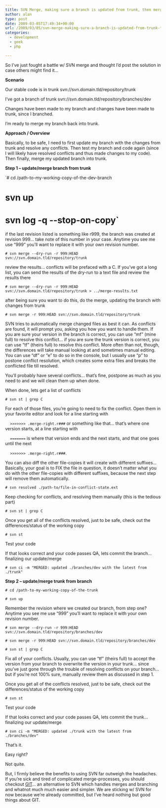 ```yaml
---
title: SVN Merge, making sure a branch is updated from trunk, then merging back to trunk
author: alan
type: post
date: 2009-03-05T17:49:34+00:00
url: /2009/03/05/svn-merge-making-sure-a-branch-is-updated-from-trunk-then-merging-back-to-trunk/
categories:
  - development
  - geek
  - php

---
```

So I&#8217;ve just fought a battle w/ SVN merge and thought I&#8217;d post the solution in case others might find it&#8230;

**Scenario**

Our stable code is in trunk svn://svn.domain.tld/repository/trunk

I&#8217;ve got a branch of trunk svn://svn.domain.tld/repository/branches/dev

Changes have been made to my branch and changes have been made to trunk, since I branched.

I&#8217;m ready to merge my branch back into trunk.

**Approach / Overview**

Basically, to be safe, I need to first update my branch with the changes from trunk and resolve any conflicts. Then test my branch and code again (since I will likely have resolved conflicts and thus made changes to my code). Then finally, merge my updated branch into trunk.

**Step 1 &#8211; update/merge branch from trunk**

`# cd /path-to-my-working-copy-of-the-dev-branch<br />
# svn up<br />
# svn log -q --stop-on-copy`

if the last revision listed is something like r999, the branch was created at revision 999&#8230; take note of this number in your case. Anytime you see me use &#8220;999&#8221; you&#8217;ll want to replace it with your own revision number.

`# svn merge --dry-run -r 999:HEAD svn://svn.domain.tld/repository/trunk`

review the results&#8230; conflicts will be prefaced with a C. If you&#8217;ve got a long list, you can send the results of the dry-run to a text file and review the results there

`# svn merge --dry-run -r 999:HEAD svn://svn.domain.tld/repository/trunk > ../merge-results.txt`

after being sure you want to do this, do the merge, updating the branch with changes from trunk

`# svn merge -r 999:HEAD svn://svn.domain.tld/repository/trunk`

SVN tries to automatically merge changed files as best it can. As conflicts are found, it will prompt you, asking you how you want to handle them. If you are sure your version in the branch is correct, you can use &#8220;mf&#8221; (mine full) to resolve this conflict&#8230; if you are sure the trunk version is correct, you can use &#8220;tf&#8221; (theirs full) to resolve this conflict. More often than not, though, the differences will take manual looking at and sometimes manual editing. You can use &#8220;df&#8221; or &#8220;e&#8221; to do so in the console, but I usually use &#8220;p&#8221; to postone conflict resolution, which creates some extra files and breaks the conflicted file till resolved.

You&#8217;ll probably have several conflicts&#8230; that&#8217;s fine, postpone as much as you need to and we will clean them up when done.

When done, lets get a list of conflicts

`# svn st | grep C`

For each of those files, you&#8217;re going to need to fix the conflict. Open them in your favorite editor and look for a line starting with

    `>>>>>>> .merge-right.r###` or something like that&#8230; that&#8217;s where one version starts, at a line starting with

    `=======` is where that version ends and the next starts, and that one goes until the next

    `>>>>>>> .merge-right.r###`.

You can also diff the other file-copies it will create with different suffixes&#8230; Basically, your goal is to FIX the file in question, it doesn&#8217;t matter what you do with the other file-copies with different suffixes, because the next step will remove them automatically.

`# svn resolved ./path-to/file-in-conflict-state.ext`

Keep checking for conflicts, and resolving them manually (this is the tedious part)

`# svn st | grep C`

Once you get all of the conflicts resolved, just to be safe, check out the differences/status of the working copy

`# svn st`

Test your code

If that looks correct and your code passes QA, lets commit the branch&#8230; finalizing our update/merge

`# svn ci -m "MERGED: updated ./branches/dev with the latest from ./trunk"`

**Step 2 &#8211; update/merge trunk from branch**

`# cd /path-to-my-working-copy-of-the-trunk`

`# svn up`

Remember the revision where we created our branch, from step one? Anytime you see me use &#8220;999&#8221; you&#8217;ll want to replace it with your own revision number.

`# svn merge --dry-run -r 999:HEAD svn://svn.domain.tld/repository/branches/dev`

`# svn merge -r 999:HEAD svn://svn.domain.tld/repository/branches/dev`

`# svn st | grep C`

Fix all of your conflicts. Usually, you can use &#8220;tf&#8221; (theirs full) to accept the version from your branch to overwrite the version in your trunk&#8230; since you&#8217;ve just gone through the trouble of resolving conflicts on your branch&#8230; but if you&#8217;re not 100% sure, manually review them as discussed in step 1.

Once you get all of the conflicts resolved, just to be safe, check out the differences/status of the working copy

`# svn st`

Test your code

If that looks correct and your code passes QA, lets commit the trunk&#8230; finalizing our update/merge

`# svn ci -m "MERGED: updated ./trunk with the latest from ./branches/dev"`

That&#8217;s it.

Easy right?

Not quite.

But, I firmly believe the benefits to using SVN far outweigh the headaches. If you&#8217;re sick and tired of complicated merge-processes, you should checkout [GIT][1]&#8230; an alternative to SVN which handles merges and branching and whatnot much much easier and simpler. We are sticking w/ SVN for now because we&#8217;re already committed, but I&#8217;ve heard nothing but good things about GIT.


 [1]: http://git-scm.com/
